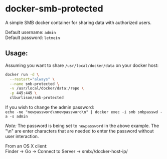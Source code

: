 # docker-smb-protected

A simple SMB docker container for sharing data with authorized users.

Default username: ``admin``  
Default password: ``letmein``  

Usage:
----
Assuming you want to share ``/usr/local/docker/data`` on your docker host:  

```bash
docker run -d \
  --restart="always" \
  --name smb-protected \
  -v /usr/local/docker/data:/repo \
  -p 445:445 \
  clburlison/smb-protected
```

If you wish to change the admin password:  
``echo -ne "newpassword\nnewpassword\n" | docker exec -i smb smbpasswd -a -s admin``  

_Note:_ The password is being set to ``newpassword`` in the above example. The "\n" are enter characters that are needed to enter the password without user interaction.

From an OS X client:  
Finder -> Go -> Connect to Server -> smb://docker-host-ip/
